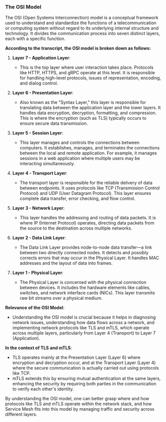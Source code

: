 ### The OSI Model

The OSI (Open Systems Interconnection) model is a conceptual framework used to understand and standardize the functions of a telecommunication or computing system without regard to its underlying internal structure and technology. It divides the communication process into seven distinct layers, each with a specific function.

**According to the transcript, the OSI model is broken down as follows:**

1. **Layer 7 - Application Layer**: 
   - This is the top layer where user interaction takes place. Protocols like HTTP, HTTPS, and gRPC operate at this level. It is responsible for handling high-level protocols, issues of representation, encoding, and dialog control.

2. **Layer 6 - Presentation Layer**:
   - Also known as the "Syntax Layer," this layer is responsible for translating data between the application layer and the lower layers. It handles data encryption, decryption, formatting, and compression. This is where the encryption (such as TLS) typically occurs to ensure secure data transmission.

3. **Layer 5 - Session Layer**:
   - This layer manages and controls the connections between computers. It establishes, manages, and terminates the connections between the local and remote application. For example, it manages sessions in a web application where multiple users may be interacting simultaneously.

4. **Layer 4 - Transport Layer**:
   - The transport layer is responsible for the reliable delivery of data between endpoints. It uses protocols like TCP (Transmission Control Protocol) and UDP (User Datagram Protocol). This layer ensures complete data transfer, error checking, and flow control.

5. **Layer 3 - Network Layer**:
   - This layer handles the addressing and routing of data packets. It is where IP (Internet Protocol) operates, directing data packets from the source to the destination across multiple networks.

6. **Layer 2 - Data Link Layer**:
   - The Data Link Layer provides node-to-node data transfer—a link between two directly connected nodes. It detects and possibly corrects errors that may occur in the Physical Layer. It handles MAC addresses and the layout of data into frames.

7. **Layer 1 - Physical Layer**:
   - The Physical Layer is concerned with the physical connection between devices. It includes the hardware elements like cables, switches, and network interface cards (NICs). This layer transmits raw bit streams over a physical medium.

**Relevance of the OSI Model**:
- Understanding the OSI model is crucial because it helps in diagnosing network issues, understanding how data flows across a network, and implementing network protocols like TLS and mTLS, which operate across multiple layers, particularly from Layer 4 (Transport) to Layer 7 (Application).

**In the context of TLS and mTLS**:
- TLS operates mainly at the Presentation Layer (Layer 6) where encryption and decryption occur, and at the Transport Layer (Layer 4) where the secure communication is actually carried out using protocols like TCP.
- mTLS extends this by ensuring mutual authentication at the same layers, enhancing the security by requiring both parties in the communication to verify each other's identity.

By understanding the OSI model, one can better grasp where and how protocols like TLS and mTLS operate within the network stack, and how Service Mesh fits into this model by managing traffic and security across different layers.

